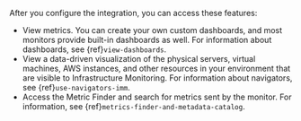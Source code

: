 After you configure the integration, you can access these features:

- View metrics. You can create your own custom dashboards, and most monitors provide built-in dashboards as well. For information about dashboards, see {ref}`view-dashboards`.
- View a data-driven visualization of the physical servers, virtual machines, AWS instances, and other resources in your environment that are visible to Infrastructure Monitoring. For information about navigators, see {ref}`use-navigators-imm`.
- Access the Metric Finder and search for metrics sent by the monitor. For information, see {ref}`metrics-finder-and-metadata-catalog`.

